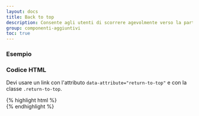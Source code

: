 ```yaml
---
layout: docs
title: Back to top
description: Consente agli utenti di scorrere agevolmente verso la parte superiore della pagina 
group: componenti-aggiuntivi
toc: true
---
```


### Esempio

<style>
  /* Style override for Documentation purposes */
  .return-to-top {
    position: relative;
    bottom: unset;
    right: unset;
    display: block !important;
    margin: 0 auto;
  }
</style>

<a href="#" data-attribute="return-to-top" class="return-to-top"><i class="it-collapse"></i></a>

### Codice HTML

Devi usare un link con l'attributo `data-attribute="return-to-top"` e con la classe `.return-to-top`.

{% highlight html %}
<a href="#" data-attribute="return-to-top" class="return-to-top"><i class="it-collapse"></i></a>
{% endhighlight %}

